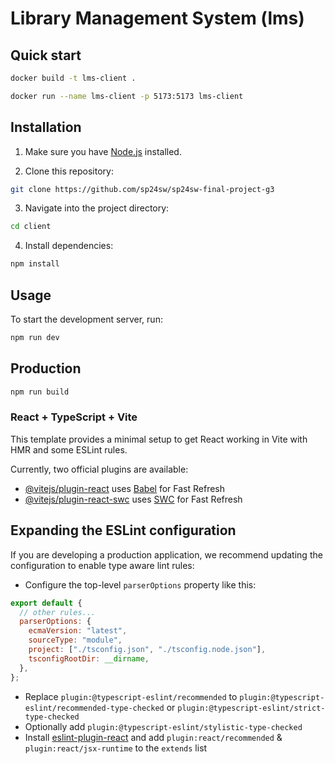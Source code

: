 # Library Management System (lms)

## Quick start

```bash
docker build -t lms-client .
```

```bash
docker run --name lms-client -p 5173:5173 lms-client 
```

## Installation

1. Make sure you have [Node.js](https://nodejs.org/) installed.

2. Clone this repository:

```bash
git clone https://github.com/sp24sw/sp24sw-final-project-g3
```

3. Navigate into the project directory:

```bash
cd client
```

4. Install dependencies:

```bash
npm install
```

## Usage

To start the development server, run:

```bash
npm run dev
```

## Production

```bash
npm run build
```


### React + TypeScript + Vite

This template provides a minimal setup to get React working in Vite with HMR and some ESLint rules.

Currently, two official plugins are available:

- [@vitejs/plugin-react](https://github.com/vitejs/vite-plugin-react/blob/main/packages/plugin-react/README.md) uses [Babel](https://babeljs.io/) for Fast Refresh
- [@vitejs/plugin-react-swc](https://github.com/vitejs/vite-plugin-react-swc) uses [SWC](https://swc.rs/) for Fast Refresh

## Expanding the ESLint configuration

If you are developing a production application, we recommend updating the configuration to enable type aware lint rules:

- Configure the top-level `parserOptions` property like this:

```js
export default {
  // other rules...
  parserOptions: {
    ecmaVersion: "latest",
    sourceType: "module",
    project: ["./tsconfig.json", "./tsconfig.node.json"],
    tsconfigRootDir: __dirname,
  },
};
```

- Replace `plugin:@typescript-eslint/recommended` to `plugin:@typescript-eslint/recommended-type-checked` or `plugin:@typescript-eslint/strict-type-checked`
- Optionally add `plugin:@typescript-eslint/stylistic-type-checked`
- Install [eslint-plugin-react](https://github.com/jsx-eslint/eslint-plugin-react) and add `plugin:react/recommended` & `plugin:react/jsx-runtime` to the `extends` list
